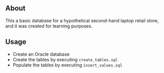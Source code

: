 ## About ##

This a basic database for a hypothetical second-hand laptop retail store, and it was created for learning purposes.

## Usage ##

- Create an Oracle database
- Create the tables by executing `create_tables.sql`
- Populate the tables by executing `insert_values.sql`

